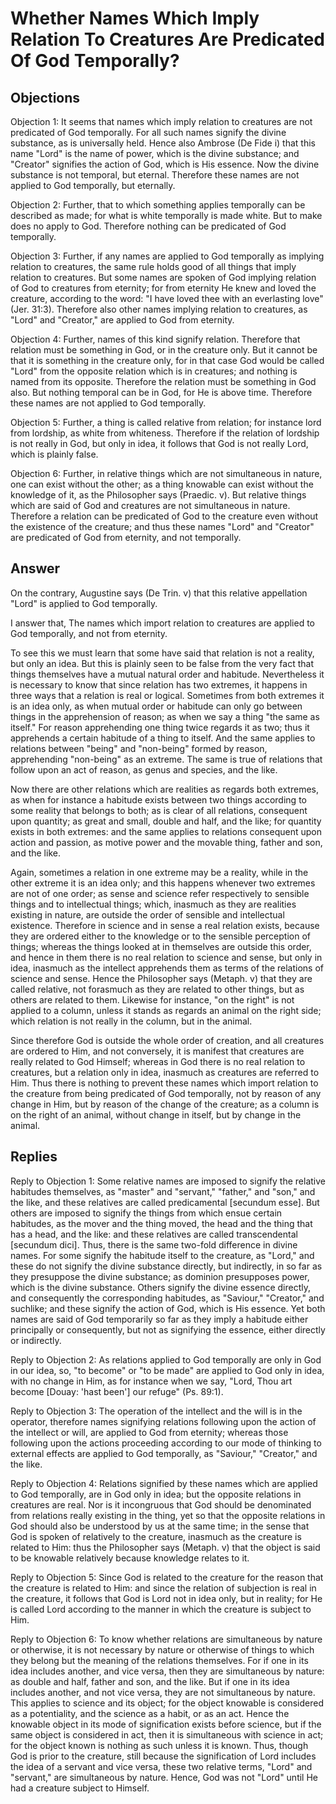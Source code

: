 # Whether Names Which Imply Relation To Creatures Are Predicated Of God Temporally?

## Objections

Objection 1: It seems that names which imply relation to creatures are not predicated of God temporally. For all such names signify the divine substance, as is universally held. Hence also Ambrose (De Fide i) that this name "Lord" is the name of power, which is the divine substance; and "Creator" signifies the action of God, which is His essence. Now the divine substance is not temporal, but eternal. Therefore these names are not applied to God temporally, but eternally.

Objection 2: Further, that to which something applies temporally can be described as made; for what is white temporally is made white. But to make does no apply to God. Therefore nothing can be predicated of God temporally.

Objection 3: Further, if any names are applied to God temporally as implying relation to creatures, the same rule holds good of all things that imply relation to creatures. But some names are spoken of God implying relation of God to creatures from eternity; for from eternity He knew and loved the creature, according to the word: "I have loved thee with an everlasting love" (Jer. 31:3). Therefore also other names implying relation to creatures, as "Lord" and "Creator," are applied to God from eternity.

Objection 4: Further, names of this kind signify relation. Therefore that relation must be something in God, or in the creature only. But it cannot be that it is something in the creature only, for in that case God would be called "Lord" from the opposite relation which is in creatures; and nothing is named from its opposite. Therefore the relation must be something in God also. But nothing temporal can be in God, for He is above time. Therefore these names are not applied to God temporally.

Objection 5: Further, a thing is called relative from relation; for instance lord from lordship, as white from whiteness. Therefore if the relation of lordship is not really in God, but only in idea, it follows that God is not really Lord, which is plainly false.

Objection 6: Further, in relative things which are not simultaneous in nature, one can exist without the other; as a thing knowable can exist without the knowledge of it, as the Philosopher says (Praedic. v). But relative things which are said of God and creatures are not simultaneous in nature. Therefore a relation can be predicated of God to the creature even without the existence of the creature; and thus these names "Lord" and "Creator" are predicated of God from eternity, and not temporally.

## Answer

On the contrary, Augustine says (De Trin. v) that this relative appellation "Lord" is applied to God temporally.

I answer that, The names which import relation to creatures are applied to God temporally, and not from eternity.

To see this we must learn that some have said that relation is not a reality, but only an idea. But this is plainly seen to be false from the very fact that things themselves have a mutual natural order and habitude. Nevertheless it is necessary to know that since relation has two extremes, it happens in three ways that a relation is real or logical. Sometimes from both extremes it is an idea only, as when mutual order or habitude can only go between things in the apprehension of reason; as when we say a thing "the same as itself." For reason apprehending one thing twice regards it as two; thus it apprehends a certain habitude of a thing to itself. And the same applies to relations between "being" and "non-being" formed by reason, apprehending "non-being" as an extreme. The same is true of relations that follow upon an act of reason, as genus and species, and the like.

Now there are other relations which are realities as regards both extremes, as when for instance a habitude exists between two things according to some reality that belongs to both; as is clear of all relations, consequent upon quantity; as great and small, double and half, and the like; for quantity exists in both extremes: and the same applies to relations consequent upon action and passion, as motive power and the movable thing, father and son, and the like.

Again, sometimes a relation in one extreme may be a reality, while in the other extreme it is an idea only; and this happens whenever two extremes are not of one order; as sense and science refer respectively to sensible things and to intellectual things; which, inasmuch as they are realities existing in nature, are outside the order of sensible and intellectual existence. Therefore in science and in sense a real relation exists, because they are ordered either to the knowledge or to the sensible perception of things; whereas the things looked at in themselves are outside this order, and hence in them there is no real relation to science and sense, but only in idea, inasmuch as the intellect apprehends them as terms of the relations of science and sense. Hence the Philosopher says (Metaph. v) that they are called relative, not forasmuch as they are related to other things, but as others are related to them. Likewise for instance, "on the right" is not applied to a column, unless it stands as regards an animal on the right side; which relation is not really in the column, but in the animal.

Since therefore God is outside the whole order of creation, and all creatures are ordered to Him, and not conversely, it is manifest that creatures are really related to God Himself; whereas in God there is no real relation to creatures, but a relation only in idea, inasmuch as creatures are referred to Him. Thus there is nothing to prevent these names which import relation to the creature from being predicated of God temporally, not by reason of any change in Him, but by reason of the change of the creature; as a column is on the right of an animal, without change in itself, but by change in the animal.

## Replies

Reply to Objection 1: Some relative names are imposed to signify the relative habitudes themselves, as "master" and "servant," "father," and "son," and the like, and these relatives are called predicamental [secundum esse]. But others are imposed to signify the things from which ensue certain habitudes, as the mover and the thing moved, the head and the thing that has a head, and the like: and these relatives are called transcendental [secundum dici]. Thus, there is the same two-fold difference in divine names. For some signify the habitude itself to the creature, as "Lord," and these do not signify the divine substance directly, but indirectly, in so far as they presuppose the divine substance; as dominion presupposes power, which is the divine substance. Others signify the divine essence directly, and consequently the corresponding habitudes, as "Saviour," "Creator," and suchlike; and these signify the action of God, which is His essence. Yet both names are said of God temporarily so far as they imply a habitude either principally or consequently, but not as signifying the essence, either directly or indirectly.

Reply to Objection 2: As relations applied to God temporally are only in God in our idea, so, "to become" or "to be made" are applied to God only in idea, with no change in Him, as for instance when we say, "Lord, Thou art become [Douay: 'hast been'] our refuge" (Ps. 89:1).

Reply to Objection 3: The operation of the intellect and the will is in the operator, therefore names signifying relations following upon the action of the intellect or will, are applied to God from eternity; whereas those following upon the actions proceeding according to our mode of thinking to external effects are applied to God temporally, as "Saviour," "Creator," and the like.

Reply to Objection 4: Relations signified by these names which are applied to God temporally, are in God only in idea; but the opposite relations in creatures are real. Nor is it incongruous that God should be denominated from relations really existing in the thing, yet so that the opposite relations in God should also be understood by us at the same time; in the sense that God is spoken of relatively to the creature, inasmuch as the creature is related to Him: thus the Philosopher says (Metaph. v) that the object is said to be knowable relatively because knowledge relates to it.

Reply to Objection 5: Since God is related to the creature for the reason that the creature is related to Him: and since the relation of subjection is real in the creature, it follows that God is Lord not in idea only, but in reality; for He is called Lord according to the manner in which the creature is subject to Him.

Reply to Objection 6: To know whether relations are simultaneous by nature or otherwise, it is not necessary by nature or otherwise of things to which they belong but the meaning of the relations themselves. For if one in its idea includes another, and vice versa, then they are simultaneous by nature: as double and half, father and son, and the like. But if one in its idea includes another, and not vice versa, they are not simultaneous by nature. This applies to science and its object; for the object knowable is considered as a potentiality, and the science as a habit, or as an act. Hence the knowable object in its mode of signification exists before science, but if the same object is considered in act, then it is simultaneous with science in act; for the object known is nothing as such unless it is known. Thus, though God is prior to the creature, still because the signification of Lord includes the idea of a servant and vice versa, these two relative terms, "Lord" and "servant," are simultaneous by nature. Hence, God was not "Lord" until He had a creature subject to Himself.